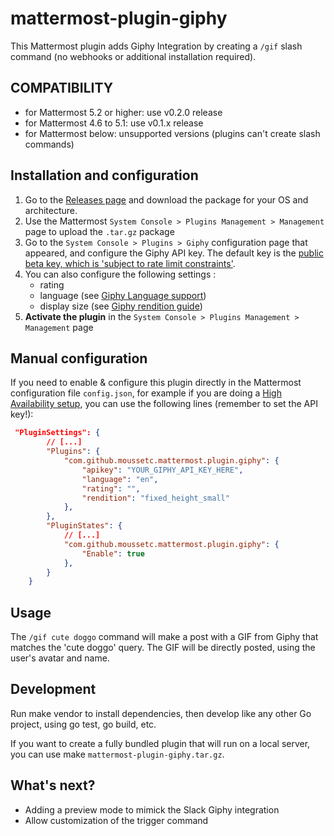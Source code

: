 # mattermost-plugin-giphy
This Mattermost plugin adds Giphy Integration by creating a `/gif` slash command (no webhooks or additional installation required).

## COMPATIBILITY
- for Mattermost 5.2 or higher: use v0.2.0 release
- for Mattermost 4.6 to 5.1: use v0.1.x release
- for Mattermost below: unsupported versions (plugins can't create slash commands)

## Installation and configuration
1. Go to the [Releases page](https://github.com/moussetc/mattermost-plugin-giphy/releases) and download the package for your OS and architecture.
2. Use the Mattermost `System Console > Plugins Management > Management` page to upload the `.tar.gz` package
3. Go to the `System Console > Plugins > Giphy` configuration page that appeared, and configure the Giphy API key. The default key is the [public beta key, which is 'subject to rate limit constraints'](https://developers.giphy.com/docs/).
4. You can also configure the following settings :
    - rating
    - language (see [Giphy Language support](https://developers.giphy.com/docs/#rendition-guide))
    - display size (see [Giphy rendition guide](https://developers.giphy.com/docs/#rendition-guide))
4. **Activate the plugin** in the `System Console > Plugins Management > Management` page

## Manual configuration
If you need to enable & configure this plugin directly in the Mattermost configuration file `config.json`, for example if you are doing a [High Availability setup](https://docs.mattermost.com/deployment/cluster.html), you can use the following lines (remember to set the API key!):
```json
 "PluginSettings": {
        // [...]
        "Plugins": {
            "com.github.moussetc.mattermost.plugin.giphy": {
                "apikey": "YOUR_GIPHY_API_KEY_HERE", 
                "language": "en",
                "rating": "",
                "rendition": "fixed_height_small"
            },
        },
        "PluginStates": {
            // [...]
            "com.github.moussetc.mattermost.plugin.giphy": {
                "Enable": true
            },
        }
    }
```

## Usage
The `/gif cute doggo` command will make a post with a GIF from Giphy that matches the 'cute doggo' query. The GIF will be directly posted, using the user's avatar and name.

## Development
Run make vendor to install dependencies, then develop like any other Go project, using go test, go build, etc.

If you want to create a fully bundled plugin that will run on a local server, you can use make `mattermost-plugin-giphy.tar.gz`.

## What's next?
- Adding a preview mode to mimick the Slack Giphy integration
- Allow customization of the trigger command